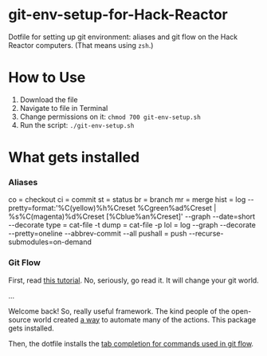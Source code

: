git-env-setup-for-Hack-Reactor
==============================

Dotfile for setting up git environment: aliases and git flow on the Hack Reactor computers. (That means using `zsh`.)

# How to Use

1. Download the file
2. Navigate to file in Terminal
3. Change permissions on it: `chmod 700 git-env-setup.sh`
4. Run the script: `./git-env-setup.sh`

# What gets installed

### Aliases
    
co = checkout
ci = commit
st = status
br = branch
mr = merge
hist = log --pretty=format:'%C(yellow)%h%Creset %Cgreen%ad%Creset | %s%C(magenta)%d%Creset [%Cblue%an%Creset]' --graph --date=short --decorate
type = cat-file -t
dump = cat-file -p
lol = log --graph --decorate --pretty=oneline --abbrev-commit --all
pushall = push --recurse-submodules=on-demand

### Git Flow

First, read [this tutorial](http://nvie.com/posts/a-successful-git-branching-model/). No, seriously, go read it. It will change your git world.

...

Welcome back! So, really useful framework. The kind people of the open-source world created [a way](https://github.com/nvie/gitflow) to automate many of the actions. This package gets installed.

Then, the dotfile installs the [tab completion for commands used in git flow](https://github.com/bobthecow/git-flow-completion).